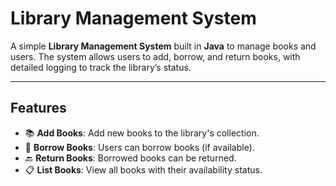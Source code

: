 # Library Management System

A simple **Library Management System** built in **Java** to manage books and users. The system allows users to add, borrow, and return books, with detailed logging to track the library’s status.

---

## **Features**
- 📚 **Add Books**: Add new books to the library's collection.
- 🔄 **Borrow Books**: Users can borrow books (if available).
- 🔙 **Return Books**: Borrowed books can be returned.
- 📋 **List Books**: View all books with their availability status.
